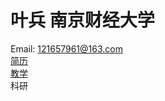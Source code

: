 # 叶兵 南京财经大学  
Email: 121657961@163.com  
[简历](https://github.com/bingyenufe/perf_budget_2021/blob/main/CV.md)  
[教学](./courses)  
科研
